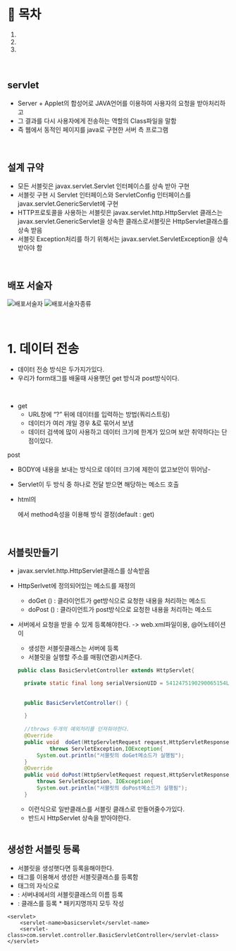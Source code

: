 # 🔖 목차
1.
2.
3.


<br/>

## servlet
- Server + Applet의 합성어로 JAVA언어를 이용하여 사용자의 요청을 받아처리하고 
- 그 결과를 다시 사용자에게 전송하는 역할의 Class파일을 말함
- 즉 웹에서 동적인 페이지를 java로 구현한 서버 측 프로그램

<br/>

## 설계 규약

- 모든 서블릿은 javax.servlet.Servlet 인터페이스를 상속 받아 구현
- 서블릿 구현 시 Servlet 인터페이스와 ServletConfig 인터페이스를javax.servlet.GenericServlet에 구현
- HTTP프로토콜을 사용하는 서블릿은 javax.servlet.http.HttpServlet 클래스는 javax.servlet.GenericServlet을 상속한 클래스로서블릿은 HttpServlet클래스를 상속 받음
- 서블릿 Exception처리를 하기 위해서는 javax.servlet.ServletException을 상속 받아야 함

<br/>


## 배포 서술자
![배포서술자](https://user-images.githubusercontent.com/126074577/239744884-55b7335d-3da2-4b2e-9d54-1212d59f374f.png)
![배포서술자종류](https://user-images.githubusercontent.com/126074577/239744879-24acc360-a3b1-4258-a3eb-3c9343eae51c.png)

<br/>


# 1. 데이터 전송
- 데이터 전송 방식은 두가지가있다.
- 우리가 form태그를 배울때 사용햇던 get 방식과 post방식이다.

<br/>

- get
  - URL창에 “?” 뒤에 데이터를 입력하는 방법(쿼리스트링)
  - 데이터가 여러 개일 경우 &로 묶어서 보냄
  - 데이터 검색에 많이 사용하고 데이터 크기에 한계가 있으며 보안 취약하다는 단점이있다.

post
  - BODY에 내용을 보내는 방식으로 데이터 크기에 제한이 없고보안이 뛰어남-
  - Servlet이 두 방식 중 하나로 전달 받으면 해당하는 메소드 호출


- html의 <form>에서 method속성을 이용해 방식 결정(default : get)
  
<br/>
  
  
  
## 서블릿만들기
  
  
- javax.servlet.http.HttpServlet클래스를 상속받음
- HttpSerlvet에 정의되어있는 메소드를 재정의
  - doGet () :  클라이언트가 get방식으로 요청한 내용을 처리하는 메소드
  - doPost () : 클라이언트가 post방식으로 요청한 내용을 처리하는 메소드
- 서버에서 요청을 받을 수 있게 등록해야한다. -> web.xml파일이용, @어노테이션이
  - 생성한 서블릿클래스는 서버에 등록
  - 서블릿을 실행할 주소를 매핑(연결)시켜준다.
  
  ```java
  public class BasicServletController extends HttpServlet{

	private static final long serialVersionUID = 5412475190290065154L;
	
	
	public BasicServletController() {
		
	}
	
	//throws 두개의 예외처리를 던져줘야한다.
	@Override
	public void  doGet(HttpServletRequest request,HttpServletResponse response)
			throws ServletException,IOException{
		System.out.println("서블릿의 doGet메소드가 실행됨");
	}
	@Override
	public void doPost(HttpServletRequest request,HttpServletResponse response)
		throws ServletException, IOException{
		System.out.println("서블릿의 doPost메소드가 실행됨");
	}
  
  ```
  
  - 이런식으로 일반클래스를 서블릿 클래스로 만들어줄수가있다.
  - 반드시 HttpServlet 상속을 받아야한다.
  
  
  <br/>
  
## 생성한 서블릿 등록
  
  
- 서블릿을 생성햇다면 등록을해야한다.
- <servlet>태그를 이용해서 생성한 서블릿클래스를 등록함
- <servlet>태그의 자식으로 
- <servlet-name> : 서버내에서의 서블릿클래스의 이름 등록
- <servlet-class> : 클래스를 등록 * 패키지명까지 모두 작성
  

```servlet
<servlet>
    <servlet-name>basicservlet</servlet-name>
    <servlet-class>com.servlet.controller.BasicServletController</servlet-class>
</servlet>
```
  
 




















